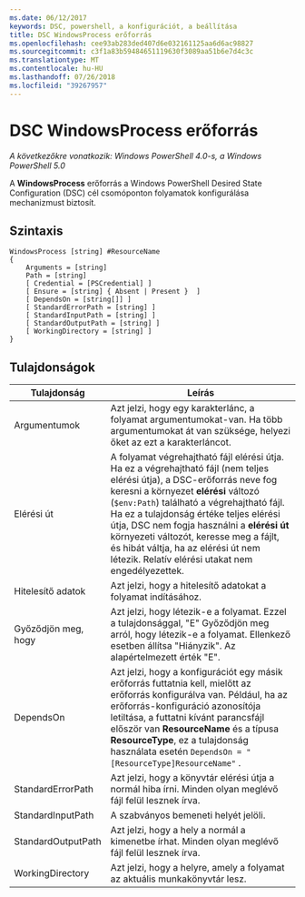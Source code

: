 ```yaml
---
ms.date: 06/12/2017
keywords: DSC, powershell, a konfigurációt, a beállítása
title: DSC WindowsProcess erőforrás
ms.openlocfilehash: cee93ab283ded407d6e032161125aa6d6ac98827
ms.sourcegitcommit: c3f1a83b59484651119630f3089aa51b6e7d4c3c
ms.translationtype: MT
ms.contentlocale: hu-HU
ms.lasthandoff: 07/26/2018
ms.locfileid: "39267957"
---
```

# <a name="dsc-windowsprocess-resource"></a>DSC WindowsProcess erőforrás

_A következőkre vonatkozik: Windows PowerShell 4.0-s, a Windows PowerShell 5.0_

A **WindowsProcess** erőforrás a Windows PowerShell Desired State Configuration (DSC) cél csomóponton folyamatok konfigurálása mechanizmust biztosít.

## <a name="syntax"></a>Szintaxis

```
WindowsProcess [string] #ResourceName
{
    Arguments = [string]
    Path = [string]
    [ Credential = [PSCredential] ]
    [ Ensure = [string] { Absent | Present }  ]
    [ DependsOn = [string[]] ]
    [ StandardErrorPath = [string] ]
    [ StandardInputPath = [string] ]
    [ StandardOutputPath = [string] ]
    [ WorkingDirectory = [string] ]
}
```

## <a name="properties"></a>Tulajdonságok

| Tulajdonság | Leírás |
| --- | --- |
| Argumentumok| Azt jelzi, hogy egy karakterlánc, a folyamat argumentumokat-van. Ha több argumentumokat át van szüksége, helyezi őket az ezt a karakterláncot.|
| Elérési út| A folyamat végrehajtható fájl elérési útja. Ha ez a végrehajtható fájl (nem teljes elérési útja), a DSC-erőforrás neve fog keresni a környezet **elérési** változó (`$env:Path`) található a végrehajtható fájl. Ha ez a tulajdonság értéke teljes elérési útja, DSC nem fogja használni a **elérési út** környezeti változót, keresse meg a fájlt, és hibát váltja, ha az elérési út nem létezik. Relatív elérési utakat nem engedélyezettek.|
| Hitelesítő adatok| Azt jelzi, hogy a hitelesítő adatokat a folyamat indításához.|
| Győződjön meg, hogy| Azt jelzi, hogy létezik-e a folyamat. Ezzel a tulajdonsággal, "E" Győződjön meg arról, hogy létezik-e a folyamat. Ellenkező esetben állítsa "Hiányzik". Az alapértelmezett érték "E".|
| DependsOn | Azt jelzi, hogy a konfigurációt egy másik erőforrás futtatnia kell, mielőtt az erőforrás konfigurálva van. Például, ha az erőforrás-konfiguráció azonosítója letiltása, a futtatni kívánt parancsfájl először van **ResourceName** és a típusa **ResourceType**, ez a tulajdonság használata esetén `DependsOn = "[ResourceType]ResourceName"` .|
| StandardErrorPath| Azt jelzi, hogy a könyvtár elérési útja a normál hiba írni. Minden olyan meglévő fájl felül lesznek írva.|
| StandardInputPath| A szabványos bemeneti helyét jelöli.|
| StandardOutputPath| Azt jelzi, hogy a hely a normál a kimenetbe írhat. Minden olyan meglévő fájl felül lesznek írva.|
| WorkingDirectory| Azt jelzi, hogy a helyre, amely a folyamat az aktuális munkakönyvtár lesz.|